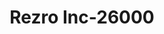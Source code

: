 ---
f_zip-code: 19004
f_state-code: PA
title: Rezro Inc-26000
f_phone: 610-664-7500
f_city-only: Bala Cynwyd
f_address: 191 Presidential Blvd Lowr Bala Cynwyd
f_location-unique-id: '26000'
slug: rezro-inc-26000
updated-on: '2024-05-30T13:46:58.046Z'
created-on: '2024-05-30T13:36:59.803Z'
published-on: '2024-05-30T13:54:32.469Z'
f_city-state: cms/city/bala-cynwyd-pa.md
f_company: cms/company/rezro-inc.md
f_state: cms/state/pennsylvania.md
layout: '[payday-loan].html'
tags: payday-loan
---